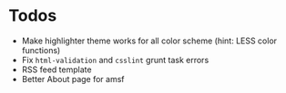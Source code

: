 # Todos

- Make highlighter theme works for all color scheme (hint: LESS color functions)
- Fix `html-validation` and `csslint` grunt task errors
- RSS feed template
- Better About page for amsf
